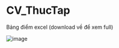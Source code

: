 # CV_ThucTap

Bảng điểm excel (download về để xem full)

![image](https://github.com/thongthai2211/CV_ThucTap/assets/86780616/4ce1584e-a282-4f2c-b221-4534a5847dc4)
